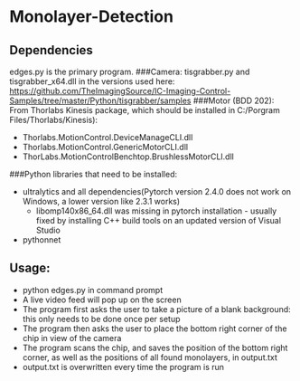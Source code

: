 # Monolayer-Detection
## Dependencies
edges.py is the primary program.
###Camera: 
tisgrabber.py and tisgrabber_x64.dll in the versions used here: https://github.com/TheImagingSource/IC-Imaging-Control-Samples/tree/master/Python/tisgrabber/samples
###Motor (BDD 202): 
From Thorlabs Kinesis package, which should be installed in C:/Porgram Files/Thorlabs/Kinesis):
- Thorlabs.MotionControl.DeviceManageCLI.dll
- Thorlabs.MotionControl.GenericMotorCLI.dll
- ThorLabs.MotionControlBenchtop.BrushlessMotorCLI.dll

###Python libraries that need to be installed:
- ultralytics and all dependencies(Pytorch version 2.4.0 does not work on Windows, a lower version like 2.3.1 works)
  - libomp140x86_64.dll was missing in pytorch installation - usually fixed by installing C++ build tools on an updated version of Visual Studio
- pythonnet

## Usage:
- python edges.py in command prompt
- A live video feed will pop up on the screen
- The program first asks the user to take a picture of a blank background: this only needs to be done once per setup
- The program then asks the user to place the bottom right corner of the chip in view of the camera 
- The program scans the chip, and saves the position of the bottom right corner, as well as the positions of all found monolayers, in output.txt
- output.txt is overwritten every time the program is run

